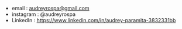 - email : audreyrospa@gmail.com
- instagram : @audreyrospa
- LinkedIn : https://www.linkedin.com/in/audrey-paramita-3832331bb

